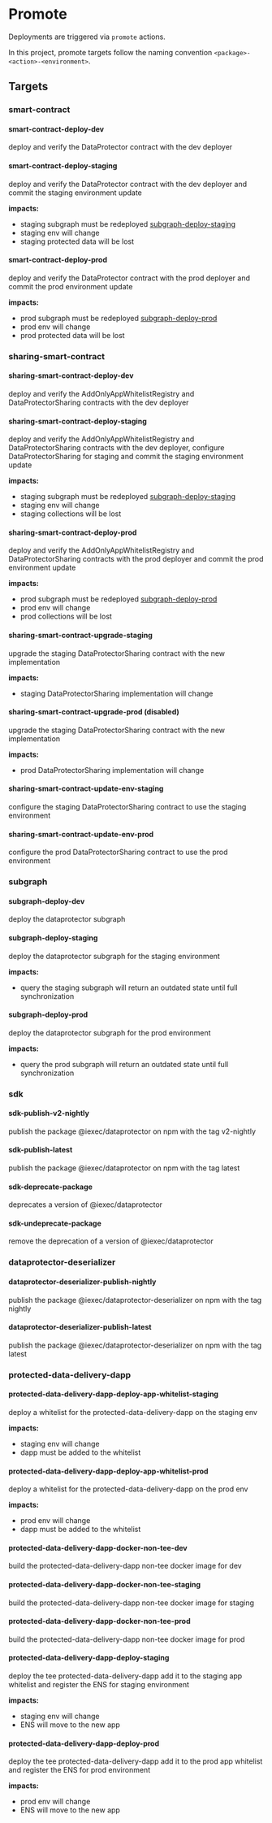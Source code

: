 # Promote

Deployments are triggered via `promote` actions.

In this project, promote targets follow the naming convention `<package>-<action>-<environment>`.

## Targets

### smart-contract

#### smart-contract-deploy-dev

deploy and verify the DataProtector contract with the dev deployer

#### smart-contract-deploy-staging

deploy and verify the DataProtector contract with the dev deployer and commit the staging environment update

**impacts:**

- staging subgraph must be redeployed [subgraph-deploy-staging](#subgraph-deploy-staging)
- staging env will change
- staging protected data will be lost

#### smart-contract-deploy-prod

deploy and verify the DataProtector contract with the prod deployer and commit the prod environment update

**impacts:**

- prod subgraph must be redeployed [subgraph-deploy-prod](#subgraph-deploy-prod)
- prod env will change
- prod protected data will be lost

### sharing-smart-contract

#### sharing-smart-contract-deploy-dev

deploy and verify the AddOnlyAppWhitelistRegistry and DataProtectorSharing contracts with the dev deployer

#### sharing-smart-contract-deploy-staging

deploy and verify the AddOnlyAppWhitelistRegistry and DataProtectorSharing contracts with the dev deployer, configure DataProtectorSharing for staging and commit the staging environment update

**impacts:**

- staging subgraph must be redeployed [subgraph-deploy-staging](#subgraph-deploy-staging)
- staging env will change
- staging collections will be lost

#### sharing-smart-contract-deploy-prod

deploy and verify the AddOnlyAppWhitelistRegistry and DataProtectorSharing contracts with the prod deployer and commit the prod environment update

**impacts:**

- prod subgraph must be redeployed [subgraph-deploy-prod](#subgraph-deploy-prod)
- prod env will change
- prod collections will be lost

#### sharing-smart-contract-upgrade-staging

upgrade the staging DataProtectorSharing contract with the new implementation

**impacts:**

- staging DataProtectorSharing implementation will change

#### sharing-smart-contract-upgrade-prod (disabled)

upgrade the staging DataProtectorSharing contract with the new implementation

**impacts:**

- prod DataProtectorSharing implementation will change

#### sharing-smart-contract-update-env-staging

configure the staging DataProtectorSharing contract to use the staging environment

#### sharing-smart-contract-update-env-prod

configure the prod DataProtectorSharing contract to use the prod environment

### subgraph

#### subgraph-deploy-dev

deploy the dataprotector subgraph

#### subgraph-deploy-staging

deploy the dataprotector subgraph for the staging environment

**impacts:**

- query the staging subgraph will return an outdated state until full synchronization

#### subgraph-deploy-prod

deploy the dataprotector subgraph for the prod environment

**impacts:**

- query the prod subgraph will return an outdated state until full synchronization

### sdk

#### sdk-publish-v2-nightly

publish the package @iexec/dataprotector on npm with the tag v2-nightly

#### sdk-publish-latest

publish the package @iexec/dataprotector on npm with the tag latest

#### sdk-deprecate-package

deprecates a version of @iexec/dataprotector

#### sdk-undeprecate-package

remove the deprecation of a version of @iexec/dataprotector

### dataprotector-deserializer

#### dataprotector-deserializer-publish-nightly

publish the package @iexec/dataprotector-deserializer on npm with the tag nightly

#### dataprotector-deserializer-publish-latest

publish the package @iexec/dataprotector-deserializer on npm with the tag latest

### protected-data-delivery-dapp

#### protected-data-delivery-dapp-deploy-app-whitelist-staging

deploy a whitelist for the protected-data-delivery-dapp on the staging env

**impacts:**

- staging env will change
- dapp must be added to the whitelist

#### protected-data-delivery-dapp-deploy-app-whitelist-prod

deploy a whitelist for the protected-data-delivery-dapp on the prod env

**impacts:**

- prod env will change
- dapp must be added to the whitelist

#### protected-data-delivery-dapp-docker-non-tee-dev

build the protected-data-delivery-dapp non-tee docker image for dev

#### protected-data-delivery-dapp-docker-non-tee-staging

build the protected-data-delivery-dapp non-tee docker image for staging

#### protected-data-delivery-dapp-docker-non-tee-prod

build the protected-data-delivery-dapp non-tee docker image for prod

#### protected-data-delivery-dapp-deploy-staging

deploy the tee protected-data-delivery-dapp add it to the staging app whitelist and register the ENS for staging environment

**impacts:**

- staging env will change
- ENS will move to the new app

#### protected-data-delivery-dapp-deploy-prod

deploy the tee protected-data-delivery-dapp add it to the prod app whitelist and register the ENS for prod environment

**impacts:**

- prod env will change
- ENS will move to the new app
